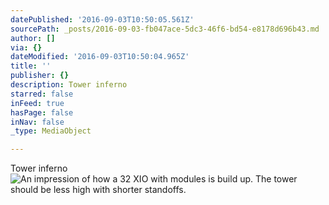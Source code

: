 ```yaml
---
datePublished: '2016-09-03T10:50:05.561Z'
sourcePath: _posts/2016-09-03-fb047ace-5dc3-46f6-bd54-e8178d696b43.md
author: []
via: {}
dateModified: '2016-09-03T10:50:04.965Z'
title: ''
publisher: {}
description: Tower inferno
starred: false
inFeed: true
hasPage: false
inNav: false
_type: MediaObject

---
```

Tower inferno
![An impression of how a 32 XIO with modules is build up. The tower should be less high with shorter standoffs. ](https://s3-us-west-2.amazonaws.com/the-grid-img/p/40034440f87d00d39e8147374e7dc8a7adf5d716.jpg)